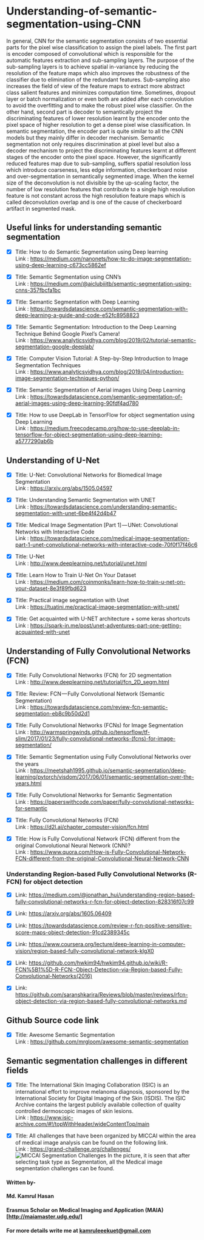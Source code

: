 # Understanding-of-semantic-segmentation-using-CNN

In general, CNN for the semantic segmentation consists of two essential parts for the pixel wise classification to assign the pixel labels. The first part is encoder composed of convolutional which is responsible for the automatic features extraction and sub-sampling layers. The purpose of the sub-sampling layers is to achieve spatial in-variance by reducing the resolution of the feature maps which also improves the robustness of the classifier due to elimination of the redundant features. Sub-sampling also increases the field of view of the feature maps to extract more abstract class salient features and  minimizes computation time. Sometimes, dropout layer or batch normalization or even both are added after each convolution to avoid the overfitting and to make the robust pixel wise classifier. On the other hand, second part is decoder to semantically project the discriminating features of lower resolution learnt by the encoder onto the pixel space of higher resolution to get a dense pixel wise classification. In semantic segmentation, the encoder part is quite similar to all the CNN models but they mainly differ in decoder mechanism. Semantic segmentation not only requires discrimination at pixel level but also a decoder mechanism to project the discriminating features learnt at different stages of the encoder onto the pixel space. However, the significantly reduced features map due to sub-sampling, suffers spatial resolution loss which introduce coarseness, less edge information, checkerboard noise and over-segmentation in semantically segmented image. When the kernel size of the deconvolution is not divisible by the up-scaling factor, the number of low resolution features that contribute to a single high resolution feature is not constant across the high resolution feature maps which is called deconvolution overlap and is one of the cause of checkerboard artifact in segmented mask.

## Useful links for understanding semantic segmentation 
- [x] Title: How to do Semantic Segmentation using Deep learning <br>
      Link : https://medium.com/nanonets/how-to-do-image-segmentation-using-deep-learning-c673cc5862ef
      
- [x] Title: Semantic Segmentation using CNN’s <br>
      Link : https://medium.com/@aiclubiiitb/semantic-segmentation-using-cnns-357fbcfa1bc     
      
- [x] Title: Semantic Segmentation with Deep Learning <br>
      Link : https://towardsdatascience.com/semantic-segmentation-with-deep-learning-a-guide-and-code-e52fc8958823

- [x] Title: Semantic Segmentation: Introduction to the Deep Learning Technique Behind Google Pixel’s Camera! <br>
      Link : https://www.analyticsvidhya.com/blog/2019/02/tutorial-semantic-segmentation-google-deeplab/ 
      
- [x] Title: Computer Vision Tutorial: A Step-by-Step Introduction to Image Segmentation Techniques <br>
      Link : https://www.analyticsvidhya.com/blog/2019/04/introduction-image-segmentation-techniques-python/

- [x] Title: Semantic Segmentation of Aerial images Using Deep Learning <br>
      Link : https://towardsdatascience.com/semantic-segmentation-of-aerial-images-using-deep-learning-90fdf4ad780
      
- [x] Title: How to use DeepLab in TensorFlow for object segmentation using Deep Learning <br>
      Link : https://medium.freecodecamp.org/how-to-use-deeplab-in-tensorflow-for-object-segmentation-using-deep-learning-a5777290ab6b
      
      
      
## Understanding of U-Net

- [x] Title: U-Net: Convolutional Networks for Biomedical Image Segmentation <br>
      Link : https://arxiv.org/abs/1505.04597
      
- [x] Title: Understanding Semantic Segmentation with UNET <br>
      Link : https://towardsdatascience.com/understanding-semantic-segmentation-with-unet-6be4f42d4b47

- [x] Title: Medical Image Segmentation [Part 1] — UNet: Convolutional Networks with Interactive Code <br>
      Link : https://towardsdatascience.com/medical-image-segmentation-part-1-unet-convolutional-networks-with-interactive-code-70f0f17f46c6
      
- [x] Title: U-Net <br>
      Link : http://www.deeplearning.net/tutorial/unet.html
      
 - [x] Title: Learn How to Train U-Net On Your Dataset <br>
      Link : https://medium.com/coinmonks/learn-how-to-train-u-net-on-your-dataset-8e3f89fbd623
      
 - [x] Title: Practical image segmentation with Unet <br>
      Link : https://tuatini.me/practical-image-segmentation-with-unet/
      
 - [x] Title: Get acquainted with U-NET architecture + some keras shortcuts <br>
      Link : https://spark-in.me/post/unet-adventures-part-one-getting-acquainted-with-unet
      
      
      
## Understanding of Fully Convolutional Networks (FCN)

- [x] Title: Fully Convolutional Networks (FCN) for 2D segmentation <br>
      Link : http://www.deeplearning.net/tutorial/fcn_2D_segm.html
      
      
- [x] Title: Review: FCN — Fully Convolutional Network (Semantic Segmentation) <br>
      Link : https://towardsdatascience.com/review-fcn-semantic-segmentation-eb8c9b50d2d1

- [x] Title: Fully Convolutional Networks (FCNs) for Image Segmentation <br>
      Link : http://warmspringwinds.github.io/tensorflow/tf-slim/2017/01/23/fully-convolutional-networks-(fcns)-for-image-segmentation/
      
      
- [x] Title: Semantic Segmentation using Fully Convolutional Networks over the years <br>
      Link : https://meetshah1995.github.io/semantic-segmentation/deep-learning/pytorch/visdom/2017/06/01/semantic-segmentation-over-the-years.html
      

- [x] Title: Fully Convolutional Networks for Semantic Segmentation <br>
      Link : https://paperswithcode.com/paper/fully-convolutional-networks-for-semantic


- [x] Title: Fully Convolutional Networks (FCN) <br>
      Link : https://d2l.ai/chapter_computer-vision/fcn.html
      

- [x] Title: How is Fully Convolutional Network (FCN) different from the original Convolutional Neural Network (CNN)? <br>
      Link : https://www.quora.com/How-is-Fully-Convolutional-Network-FCN-different-from-the-original-Convolutional-Neural-Network-CNN
      

### Understanding Region-based Fully Convolutional Networks (R-FCN) for object detection
- [x] Link: https://medium.com/@jonathan_hui/understanding-region-based-fully-convolutional-networks-r-fcn-for-object-detection-828316f07c99 

- [x] Link: https://arxiv.org/abs/1605.06409
      
- [x] Link: https://towardsdatascience.com/review-r-fcn-positive-sensitive-score-maps-object-detection-91cd2389345c

- [x] Link: https://www.coursera.org/lecture/deep-learning-in-computer-vision/region-based-fully-convolutional-network-klgX0

- [x] Link: https://github.com/hwkim94/hwkim94.github.io/wiki/R-FCN%5B1%5D-R-FCN:-Object-Detection-via-Region-based-Fully-Convolutional-Networks(2016)

- [x] Link: https://github.com/saranshkarira/Reviews/blob/master/reviews/rfcn-object-detection-via-region-based-fully-convolutional-networks.md


      
## Github Source code link
- [x] Title: Awesome Semantic Segmentation <br>
      Link : https://github.com/mrgloom/awesome-semantic-segmentation


## Semantic segmentation challenges in different fields

- [x] Title: The International Skin Imaging Collaboration (ISIC) is an international effort to improve melanoma diagnosis,      sponsored by the International Society for Digital Imaging of the Skin (ISDIS). The ISIC Archive contains the largest publicly available collection of quality controlled dermoscopic images of skin lesions. <br>
      Link : https://www.isic-archive.com/#!/topWithHeader/wideContentTop/main
      
- [x] Title: All challenges that have been organized by MICCAI within the area of medical image analysis can be found on the following link. <br>
      Link : https://grand-challenge.org/challenges/
      ![MICCAI Segmentation Challenges](https://user-images.githubusercontent.com/32570071/57458413-99e05e80-7271-11e9-845a-4bc466e3e542.png)
      In the picture, it is seen that after selecting task type as Segmentation, all the Medical image segmentation challenges can be found.
      


#### Written by-
#### Md. Kamrul Hasan 
#### Erasmus Scholar on Medical Imaging and Application (MAIA) [http://maiamaster.udg.edu/]
#### For more details write me at kamruleeekuet@gmail.com
